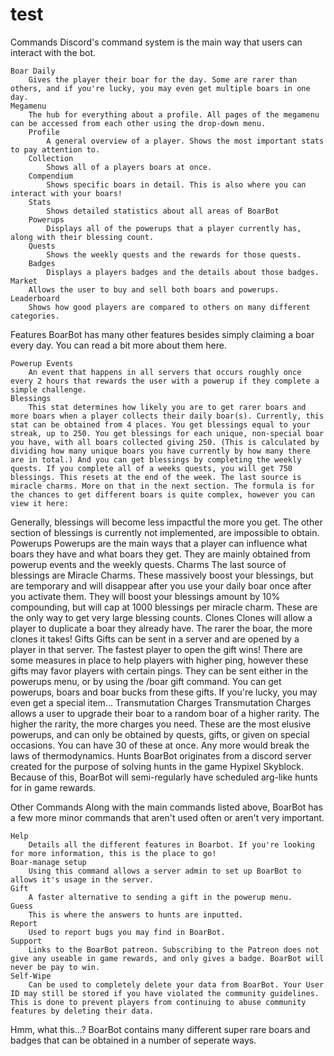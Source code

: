 # test
Commands
	Discord's command system is the main way that users can interact with the bot.

	Boar Daily
		Gives the player their boar for the day. Some are rarer than others, and if you're lucky, you may even get multiple boars in one day.
	Megamenu
		The hub for everything about a profile. All pages of the megamenu can be accessed from each other using the drop-down menu.
		Profile
			A general overview of a player. Shows the most important stats to pay attention to.
		Collection
			Shows all of a players boars at once.
		Compendium
			Shows specific boars in detail. This is also where you can interact with your boars!
		Stats
			Shows detailed statistics about all areas of BoarBot
		Powerups
			Displays all of the powerups that a player currently has, along with their blessing count.
		Quests
			Shows the weekly quests and the rewards for those quests.
		Badges
			Displays a players badges and the details about those badges.
	Market
		Allows the user to buy and sell both boars and powerups.
	Leaderboard
		Shows how good players are compared to others on many different categories. 

Features
	BoarBot has many other features besides simply claiming a boar every day. You can read a bit more about them here.

	Powerup Events
		An event that happens in all servers that occurs roughly once every 2 hours that rewards the user with a powerup if they complete a simple challenge. 
	Blessings
		This stat determines how likely you are to get rarer boars and more boars when a player collects their daily boar(s). Currently, this stat can be obtained from 4 places. You get blessings equal to your streak, up to 250. You get blessings for each unique, non-special boar you have, with all boars collected giving 250. (This is calculated by dividing how many unique boars you have currently by how many there are in total.) And you can get blessings by completing the weekly quests. If you complete all of a weeks quests, you will get 750 blessings. This resets at the end of the week. The last source is miracle charms. More on that in the next section. The formula is for the chances to get different boars is quite complex, however you can view it here:
Generally, blessings will become less impactful the more you get. The other section of blessings is currently not implemented, are impossible to obtain.
	Powerups
		Powerups are the main ways that a player can influence what boars they have and what boars they get. They are mainly obtained from powerup events and the weekly quests.
	Charms
		The last source of blessings are Miracle Charms. These massively boost your blessings, but are temporary and will disappear after you use your daily boar once after you activate them. They will boost your blessings amount by 10% compounding, but will cap at 1000 blessings per miracle charm. These are the only way to get very large blessing counts.
	Clones
		Clones will allow a player to duplicate a boar they already have. The rarer the boar, the more clones it takes!
	Gifts
		Gifts can be sent in a server and are opened by a player in that server. The fastest player to open the gift wins! There are some measures in place to help players with higher ping, however these gifts may favor players with certain pings. They can be sent either in the powerups menu, or by using the /boar gift command. You can get powerups, boars and boar bucks from these gifts. If you're lucky, you may even get a special item...
	Transmutation Charges
		Transmutation Charges allows a user to upgrade their boar to a random boar of a higher rarity. The higher the rarity, the more charges you need. These are the most elusive powerups, and can only be obtained by quests, gifts, or given on special occasions. You can have 30 of these at once. Any more would break the laws of thermodynamics.
	Hunts
		BoarBot originates from a discord server created for the purpose of solving hunts in the game Hypixel Skyblock. Because of this, BoarBot will semi-regularly have scheduled arg-like hunts for in game rewards.

Other Commands
	Along with the main commands listed above, BoarBot has a few more minor commands that aren't used often or aren't very important.

	Help
		Details all the different features in Boarbot. If you're looking for more information, this is the place to go!
	Boar-manage setup
		Using this command allows a server admin to set up BoarBot to allows it's usage in the server.
	Gift
		A faster alternative to sending a gift in the powerup menu.
	Guess
		This is where the answers to hunts are inputted.
	Report
		Used to report bugs you may find in BoarBot. 
	Support
		Links to the BoarBot patreon. Subscribing to the Patreon does not give any useable in game rewards, and only gives a badge. BoarBot will never be pay to win.
	Self-Wipe
		Can be used to completely delete your data from BoarBot. Your User ID may still be stored if you have violated the community guidelines. This is done to prevent players from continuing to abuse community features by deleting their data.

Hmm, what this...?
	BoarBot contains many different super rare boars and badges that can be obtained in a number of seperate ways.

